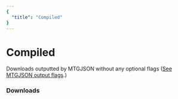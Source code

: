 ```yaml
---
{
  "title": "Compiled"
}
---
```


# Compiled

Downloads outputted by MTGJSON without any optional flags ([See MTGJSON output flags](https://github.com/mtgjson/mtgjson/blob/master/README.md#output-flags).)

### Downloads

<GenerateAllDownloads/>